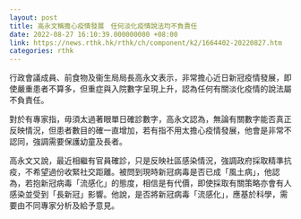 ```yaml
---
layout: post
title: 高永文稱擔心疫情發展　任何淡化疫情說法均不負責任
date: 2022-08-27 16:10:39.000000000 +08:00
link: https://news.rthk.hk/rthk/ch/component/k2/1664402-20220827.htm
categories: rthk
---
```


行政會議成員、前食物及衞生局局長高永文表示，非常擔心近日新冠疫情發展，即使嚴重患者不算多，但重症與入院數字呈現上升，認為任何有關淡化疫情的說法屬不負責任。

對於有專家指，毋須太過著眼單日確診數字，高永文認為，無論有關數字能否真正反映情況，但患者數目的確一直增加，若有指不用太擔心疫情發展，他會是非常不認同，強調需要保護幼童及長者。

高永文又說，最近相繼有官員確診，只是反映社區感染情況，強調政府採取精準抗疫，不希望過份收緊社交距離。被問到現時新冠病毒是否已成「風土病」，他認為，若抱新冠病毒「流感化」的態度，相信是有代價，即使採取有關策略亦會有人感染並受到「長新冠」影響。他說，是否將新冠病毒「流感化」，應基於科學，需要由不同專家分析及給予意見。
